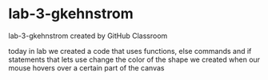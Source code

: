 # lab-3-gkehnstrom
lab-3-gkehnstrom created by GitHub Classroom




today in lab we created a code that uses functions, else commands and if statements that lets use change the color of the shape we created when our mouse
hovers over a certain part of the canvas 
